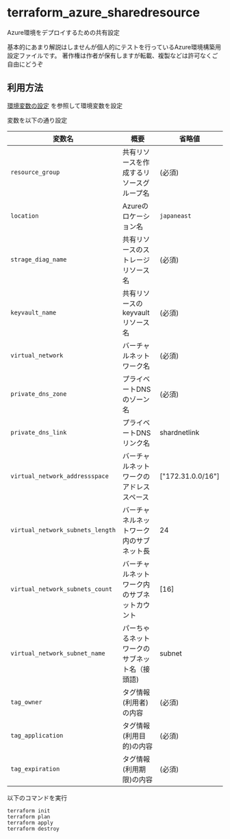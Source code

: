 # terraform_azure_sharedresource
Azure環境をデプロイするための共有設定

基本的にあまり解説はしませんが個人的にテストを行っているAzure環境構築用設定ファイルです。
著作権は作者が保有しますが転載、複製などは許可なくご自由にどうぞ

## 利用方法

[環境変数の設定](https://docs.microsoft.com/ja-jp/azure/virtual-machines/linux/terraform-install-configure?toc=https%3A%2F%2Fdocs.microsoft.com%2Fja-jp%2Fazure%2Fterraform%2Ftoc.json&bc=https%3A%2F%2Fdocs.microsoft.com%2Fja-jp%2Fazure%2Fbread%2Ftoc.json)
を参照して環境変数を設定

変数を以下の通り設定

|変数名|概要|省略値|
|---|---|---|
|`resource_group`|共有リソースを作成するリソースグループ名|(必須)|
|`location`|Azureのロケーション名|`japaneast`|
|`strage_diag_name`|共有リソースのストレージリソース名|(必須)|
|`keyvault_name`|共有リソースのkeyvaultリソース名|(必須)|
|`virtual_network`|バーチャルネットワーク名|(必須)|
|`private_dns_zone`|プライベートDNSのゾーン名|(必須)|
|`private_dns_link`|プライベートDNSリンク名|shardnetlink|
|`virtual_network_addressspace`|バーチャルネットワークのアドレススペース|["172.31.0.0/16"]|
|`virtual_network_subnets_length`|バーチャネルネットワーク内のサブネット長|24|
|`virtual_network_subnets_count`|バーチャルネットワーク内のサブネットカウント|[16]|
|`virtual_network_subnet_name`|パーちゃるネットワークのサブネット名（接頭語)|subnet|
|`tag_owner`|タグ情報(利用者)の内容|(必須)|
|`tag_application`|タグ情報(利用目的)の内容|(必須)|
|`tag_expiration`|タグ情報(利用期限)の内容|(必須)|


以下のコマンドを実行

```
terraform init
terraform plan 
terraform apply
terraform destroy
```


